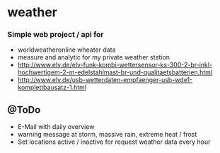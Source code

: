 # weather

### Simple web project / api for
 
- worldweatheronline wheater data
- measure and analytic for my private weather station
- http://www.elv.de/elv-funk-kombi-wettersensor-ks-300-2-br-inkl-hochwertigem-2-m-edelstahlmast-br-und-qualitaetsbatterien.html
- http://www.elv.de/usb-wetterdaten-empfaenger-usb-wde1-komplettbausatz-1.html 

## @ToDo
- E-Mail with daily overview
- warning message at storm, massive rain, extreme heat / frost  
- Set locations active / inactive for request weather data every hour 
